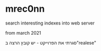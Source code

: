 # mrec0nn
search interesting indexes into web server


from march 2021

סגרתי את הפרוייקט - יש קובץ הרצה ב"realese" 
